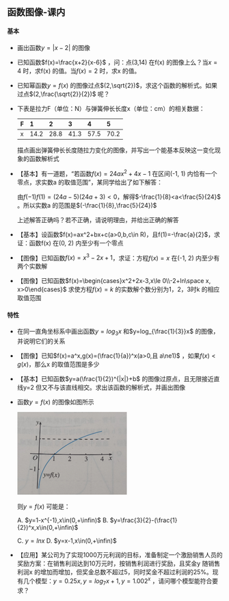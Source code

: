 ## 函数图像-课内

#### 基本

- 画出函数$y=|x-2|$ 的图像

- 已知函数$f(x)=\frac{x+2}{x-6}$ ，问：点(3,14) 在f(x) 的图像上么？当$x=4$ 时，求f(x) 的值。当$f(x)=2$ 时，求x 的值。

- 已知幂函数$y=f(x)$ 的图像过点$(2,\sqrt{2})$，求这个函数的解析式。如果过点$(2,\frac{\sqrt{2}}{2})$ 呢？

- 下表是拉力F（单位：N）与弹簧伸长长度x（单位：cm）的相关数据：

  | F    | 1    | 2    | 3    | 4    | 5    |
  | ---- | ---- | ---- | ---- | ---- | ---- |
  | x    | 14.2 | 28.8 | 41.3 | 57.5 | 70.2 |

  描点画出弹簧伸长长度随拉力变化的图像，并写出一个能基本反映这一变化现象的函数解析式

- 【基本】有一道题，“若函数$f(x)=24ax^2+4x-1$ 在区间(-1, 1) 内恰有一个零点，求实数a 的取值范围”，某同学给出了如下解答：

  由$f(-1)f(1)=(24a-5)(24a+3)<0$，解得$-\frac{1}{8}<a<\frac{5}{24}$ 。所以实数a 的范围是$(-\frac{1}{8},\frac{5}{24})$  

  上述解答正确吗？若不正确，请说明理由，并给出正确的解答

- 【基本】设函数$f(x)=ax^2+bx+c(a>0,b,c\in R)，且f(1)=-\frac{a}{2}$，求证：函数f(x) 在(0, 2) 内至少有一个零点

- 【图像】已知函数$f(x)=x^3-2x+1$，求证：方程$f(x)=x$ 在(-1, 2) 内至少有两个实数解

- 【图像】已知函数$f(x)=\begin{cases}x^2+2x-3,x\le 0\\-2+ln\space x, x>0\end{cases}$ 求使方程$f(x)=k$ 的实数解个数分别为1，2，3时k 的相应取值范围


#### 特性

- 在同一直角坐标系中画出函数$y=log_3x$ 和$y=log_{\frac{1}{3}}x$ 的图像，并说明它们的关系

- 【图像】已知$f(x)=a^x,g(x)=(\frac{1}{a})^x(a>0,且 a\ne1)$ ，如果$f(x)<g(x)$，那么x 的取值范围是多少

- 【基本】已知函数$y=a(\frac{1}{2})^{|x|}+b$ 的图像过原点，且无限接近直线y=2 但又不与该直线相交。求出该函数的解析式，并画出图像

- 函数$y=f(x)$ 的图像如图所示

  <img src="./image-20231107102715692.png" alt="image-20231107102715692" style="zoom:25%;" />

  则$y=f(x)$ 可能是：

  A. $y=1-x^{-1},x\in(0,+\infin)$    B. $y=\frac{3}{2}-(\frac{1}{2})^x,x\in(0,+\infin)$  

  C. $y=lnx$                                     D. $y=x-1,x\in(0,+\infin)$
  
- 【应用】某公司为了实现1000万元利润的目标，准备制定一个激励销售人员的奖励方案：在销售利润达到10万元时，按销售利润进行奖励，且奖金y 随销售利润x 的增加而增加，但奖金总数不超过5，同时奖金不超过利润的25%。现有几个模型：$y=0.25x,y=log_7x+1,y=1.002^x$ ，请问哪个模型能符合要求？


